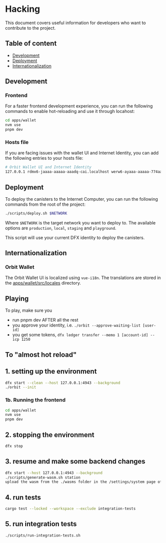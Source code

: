 # Hacking

This document covers useful information for developers who want to contribute to the project.

## Table of content

- [Development](#development)
- [Deployment](#deployment)
- [Internationalization](#internationalization)

## Development

### Frontend

For a faster frontend development experience, you can run the following commands to enable hot-reloading and use it through locahost:

```sh
cd apps/wallet
nvm use
pnpm dev
```

### Hosts file

If you are facing issues with the wallet UI and Internet Identity, you can add the following entries to your hosts file:

```sh
# Orbit Wallet UI and Internet Identity
127.0.0.1 rdmx6-jaaaa-aaaaa-aaadq-cai.localhost werw6-ayaaa-aaaaa-774aa-cai.localhost
```

## Deployment

To deploy the canisters to the Internet Computer, you can run the following commands from the root of the project:

```bash
./scripts/deploy.sh $NETWORK
```

Where `$NETWORK` is the target network you want to deploy to. The available options are `production`, `local`, `staging` and `playground`.

This script will use your current DFX identity to deploy the canisters.

## Internationalization

### Orbit Wallet

The Orbit Wallet UI is localized using `vue-i18n`. The translations are stored in the [apps/wallet/src/locales](./apps/wallet/src/locales) directory.

## Playing

To play, make sure you

- run pnpm dev AFTER all the rest
- you approve your identity, i.e. `./orbit --approve-waiting-list [user-id]`
- you get some tokens, `dfx ledger transfer --memo 1 [account-id] --icp 1250`

## To "almost hot reload"

## 1. setting up the environment

```sh
dfx start --clean --host 127.0.0.1:4943 --background
./orbit --init
```

### 1b. Running the frontend

```sh
cd apps/wallet
nvm use
pnpm dev
```

## 2. stopping the environment

```sh
dfx stop
```

## 3. resume and make some backend changes

```sh
dfx start --host 127.0.0.1:4943 --background
./scripts/generate-wasm.sh station
upload the wasm from the ./wasms folder in the /settings/system page of the orbit wallet
```

## 4. run tests

```sh
cargo test --locked --workspace --exclude integration-tests
```

## 5. run integration tests

```sh
./scripts/run-integration-tests.sh
```
